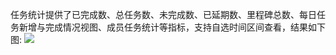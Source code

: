 任务统计提供了已完成数、总任务数、未完成数、已延期数、里程碑总数、每日任务新增与完成情况视图、成员任务统计等指标，支持自选时间区间查看，结果如下图:
![](../图片/开发者中心/统计/项目概要/5f06e99686e74.PNG)
